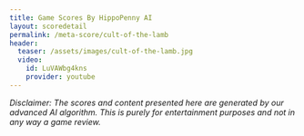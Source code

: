 ```yaml
---
title: Game Scores By HippoPenny AI
layout: scoredetail
permalink: /meta-score/cult-of-the-lamb
header:
  teaser: /assets/images/cult-of-the-lamb.jpg
  video:
    id: LuVAWbg4kns
    provider: youtube
---
```

*Disclaimer: The scores and content presented here are generated by our advanced AI algorithm. This is purely for entertainment purposes and not in any way a game review.*

